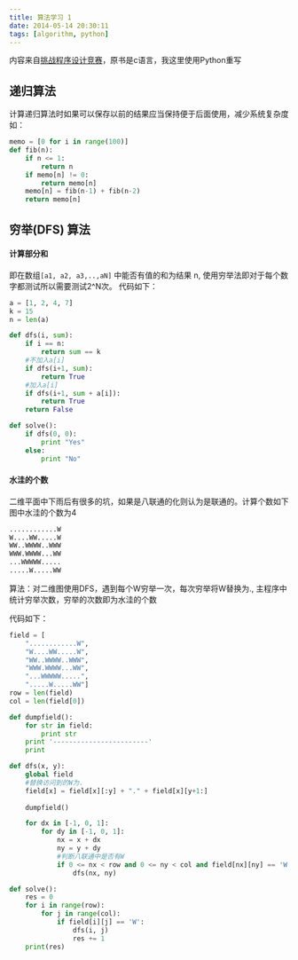 ```yaml
---
title: 算法学习 1
date: 2014-05-14 20:30:11
tags: [algorithm, python]
---
```


内容来自[挑战程序设计竞赛](http://book.douban.com/subject/24749842/)，原书是c语言，我这里使用Python重写

## 递归算法
计算递归算法时如果可以保存以前的结果应当保持便于后面使用，减少系统复杂度
如：
```python
memo = [0 for i in range(100)]
def fib(n):
    if n <= 1:
        return n
    if memo[n] != 0:
        return memo[n]
    memo[n] = fib(n-1) + fib(n-2)
    return memo[n]
```

## 穷举(DFS) 算法

#### 计算部分和 
即在数组`[a1, a2, a3,..,aN]` 中能否有值的和为结果 n,
使用穷举法即对于每个数字都测试所以需要测试2^N次。
代码如下：
```python
a = [1, 2, 4, 7]
k = 15
n = len(a)

def dfs(i, sum):
    if i == n:
        return sum == k
    #不加入a[i]
    if dfs(i+1, sum):
        return True
    #加入a[i]
    if dfs(i+1, sum + a[i]):
        return True
    return False

def solve():
    if dfs(0, 0):
        print "Yes"
    else:
        print "No"
```

#### 水洼的个数
二维平面中下雨后有很多的坑，如果是八联通的化则认为是联通的。计算个数如下图中水洼的个数为4

```python
............W
W....WW.....W
WW..WWWW..WWW
WWW.WWWW...WW
...WWWWW.....
.....W.....WW
```

算法：对二维图使用DFS，遇到每个W穷举一次，每次穷举将W替换为., 主程序中统计穷举次数，穷举的次数即为水洼的个数

代码如下：
```python
field = [
    "............W",
    "W....WW.....W",
    "WW..WWWW..WWW",
    "WWW.WWWW...WW",
    "...WWWWW.....",
    ".....W.....WW"]
row = len(field)
col = len(field[0])

def dumpfield():
    for str in field:
        print str
    print '------------------------'
    print

def dfs(x, y):
    global field
    #替换访问到的W为.
    field[x] = field[x][:y] + "." + field[x][y+1:]
    
    dumpfield()

    for dx in [-1, 0, 1]:
        for dy in [-1, 0, 1]:
            nx = x + dx
            ny = y + dy
            #判断八联通中是否有W
            if 0 <= nx < row and 0 <= ny < col and field[nx][ny] == 'W':
                dfs(nx, ny)

def solve():
    res = 0
    for i in range(row):
        for j in range(col):
            if field[i][j] == 'W':
                dfs(i, j)
                res += 1
    print(res)
```